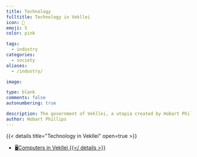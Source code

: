 ```yaml
---
title: Technology
fulltitle: Technology in Vekllei
icon: 🧪
emoji: S
color: pink

tags: 
  - industry
categories:
  - society
aliases:
  - /industry/

image:

type: blank
comments: false
autonumbering: true

description: The government of Vekllei, a utopia created by Hobart Phillips.
author: Hobart Phillips
---
```

{{< details title="Technology in Vekllei" open=true >}}
- <a href="/computers/"><span class="navicon">🖥️</span>Computers in Vekllei
{{</ details >}}
